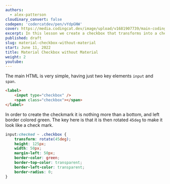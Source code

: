 ```yaml
---
authors:
  - alex-patterson
cloudinary_convert: false
codepen: 'codercatdev/pen/vYdpGNW'
cover: https://media.codingcat.dev/image/upload/v1681907739/main-codingcatdev-photo/Material-Checkbox.png
excerpt: In this lesson we create a checkbox that transforms into a checkmark just only css.
published: draft
slug: material-checkbox-without-material
start: June 11, 2022
title: Material Checkbox without Material
weight: 2
youtube:
---
```


The main HTML is very simple, having just two key elements `input` and `span`.

```html
<label>
	<input type="checkbox" />
	<span class="checkbox"></span>
</label>
```

In order to create the checkmark it is nothing more than a bottom, and left border colored green. The key here is that it is then rotated `45deg` to make it look like a check mark.

```css
input:checked ~ .checkbox {
	transform: rotate(45deg);
	height: 125px;
	width: 50px;
	margin-left: 50px;
	border-color: green;
	border-top-color: transparent;
	border-left-color: transparent;
	border-radius: 0;
}
```
